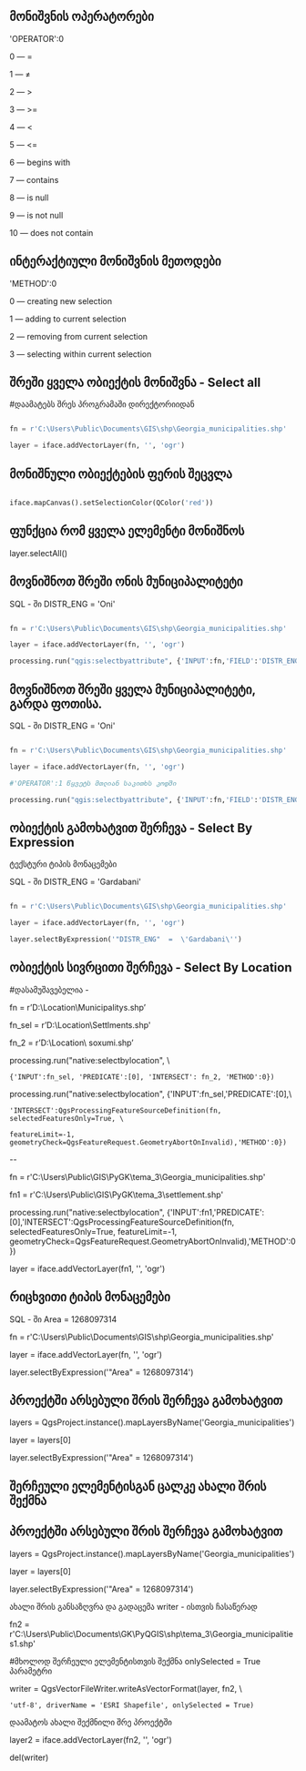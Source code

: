 
## მონიშვნის ოპერატორები

'OPERATOR':0


0 — =

1 — ≠

2 — >

3 — >=

4 — <

5 — <=

6 — begins with

7 — contains

8 — is null

9 — is not null

10 — does not contain


## ინტერაქტიული მონიშვნის მეთოდები

'METHOD':0


0 — creating new selection

1 — adding to current selection

2 — removing from current selection

3 — selecting within current selection


## შრეში ყველა ობიექტის მონიშვნა - Select all

#დაამატებს შრეს პროგრამაში დირექტორიიდან

```py title="add_shapefile_from_directory" linenums="1"

fn = r'C:\Users\Public\Documents\GIS\shp\Georgia_municipalities.shp'

layer = iface.addVectorLayer(fn, '', 'ogr')

```

## მონიშნული ობიექტების ფერის შეცვლა <br>

```py title="change_selection_color" linenums="1"

iface.mapCanvas().setSelectionColor(QColor('red'))

```

## ფუნქცია რომ ყველა ელემენტი მონიშნოს

layer.selectAll()


## მოვნიშნოთ შრეში ონის მუნიციპალიტეტი
SQL  - ში DISTR_ENG = 'Oni'


```py title="select_object_with_selectbyattribute_tool" linenums="1"

fn = r'C:\Users\Public\Documents\GIS\shp\Georgia_municipalities.shp'

layer = iface.addVectorLayer(fn, '', 'ogr')

processing.run("qgis:selectbyattribute", {'INPUT':fn,'FIELD':'DISTR_ENG','OPERATOR':0,'VALUE':'Oni','METHOD':0})

```

## მოვნიშნოთ შრეში ყველა მუნიციპალიტეტი, გარდა ფოთისა.

SQL  - ში DISTR_ENG = 'Oni'

```py title="select_object_with_selectbyattribute_tool" linenums="1"

fn = r'C:\Users\Public\Documents\GIS\shp\Georgia_municipalities.shp'

layer = iface.addVectorLayer(fn, '', 'ogr')

#'OPERATOR':1 წყვეტს მთლიან საკითხს კოდში

processing.run("qgis:selectbyattribute", {'INPUT':fn,'FIELD':'DISTR_ENG','OPERATOR':1,'VALUE':'Poti','METHOD':0})

```


## ობიექტის გამოხატვით შერჩევა - Select By Expression


ტექსტური ტიპის მონაცემები

SQL  - ში  DISTR_ENG  =  'Gardabani'

```py title="select_object_with_selectbyattribute_tool" linenums="1"

fn = r'C:\Users\Public\Documents\GIS\shp\Georgia_municipalities.shp'

layer = iface.addVectorLayer(fn, '', 'ogr')

layer.selectByExpression('"DISTR_ENG"  =  \'Gardabani\'')
```


## ობიექტის სივრცითი შერჩევა - Select By Location
#დასამუშავებელია - 

fn = r’D:\Location\Municipalitys.shp’

fn_sel = r’D:\Location\Settlments.shp'

fn_2 = r’D:\Location\ soxumi.shp’

processing.run("native:selectbylocation", \

	{'INPUT':fn_sel, 'PREDICATE':[0], 'INTERSECT': fn_2, 'METHOD':0})

processing.run("native:selectbylocation", {'INPUT':fn_sel,'PREDICATE':[0],\

    'INTERSECT':QgsProcessingFeatureSourceDefinition(fn, selectedFeaturesOnly=True, \

	featureLimit=-1, geometryCheck=QgsFeatureRequest.GeometryAbortOnInvalid),'METHOD':0})





-- 

fn = r'C:\Users\Public\GIS\PyGK\tema_3\Georgia_municipalities.shp'

fn1 = r'C:\Users\Public\GIS\PyGK\tema_3\settlement.shp'



processing.run("native:selectbylocation", {'INPUT':fn1,'PREDICATE':[0],'INTERSECT':QgsProcessingFeatureSourceDefinition(fn, selectedFeaturesOnly=True, featureLimit=-1, geometryCheck=QgsFeatureRequest.GeometryAbortOnInvalid),'METHOD':0})





layer = iface.addVectorLayer(fn1, '', 'ogr')







## რიცხვითი ტიპის მონაცემები

SQL  - ში  Area = 1268097314



fn = r'C:\Users\Public\Documents\GIS\shp\Georgia_municipalities.shp'



layer = iface.addVectorLayer(fn, '', 'ogr')





layer.selectByExpression('"Area"  =  1268097314')



## პროექტში არსებული შრის შერჩევა გამოხატვით


layers = QgsProject.instance().mapLayersByName('Georgia_municipalities')

layer = layers[0]



layer.selectByExpression('"Area"  =  1268097314')



## შერჩეული ელემენტისგან ცალკე ახალი შრის შექმნა


## პროექტში არსებული შრის შერჩევა გამოხატვით



layers = QgsProject.instance().mapLayersByName('Georgia_municipalities')

layer = layers[0]

layer.selectByExpression('"Area"  =  1268097314')



ახალი შრის განსაზღვრა და გადაცემა writer - ისთვის ჩასაწერად



fn2 = r'C:\Users\Public\Documents\GK\PyQGIS\shp\tema_3\Georgia_municipalities1.shp'



#მხოლოდ შერჩეული ელემენტისთვის შექმნა onlySelected = True პარამეტრი



writer = QgsVectorFileWriter.writeAsVectorFormat(layer, fn2, \



    'utf-8', driverName = 'ESRI Shapefile', onlySelected = True)



დაამატოს ახალი შექმნილი შრე პროექტში



layer2 = iface.addVectorLayer(fn2, '', 'ogr')

del(writer)